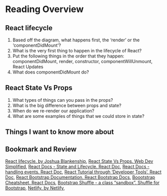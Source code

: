 # Reading Overview

## React lifecycle

1. Based off the diagram, what happens first, the ‘render’ or the ‘componentDidMount’?
2. What is the very first thing to happen in the lifecycle of React?
3. Put the following things in the order that they happen: componentDidMount, render, constructor, componentWillUnmount, React Updates
4. What does componentDidMount do?

## React State Vs Props

1. What types of things can you pass in the props?
2. What is the big difference between props and state?
3. When do we re-render our application?
4. What are some examples of things that we could store in state?

## Things I want to know more about

## Bookmark and Review

[React lifecycle. by Joshua Blankenship](https://medium.com/@joshuablankenshipnola/react-component-lifecycle-events-cb77e670a093),
[React State Vs Props. Web Dev Simplified](https://www.youtube.com/watch?v=IYvD9oBCuJI),
[React Docs - State and Lifecycle. React Doc](https://reactjs.org/docs/handling-events.html),
[React Docs - handling events. React Doc](https://reactjs.org/docs/handling-events.html),
[React Tutorial through ‘Developer Tools’. React Doc](https://reactjs.org/tutorial/tutorial.html),
[React Bootstrap Documentation. React Bootstrap Docs](https://react-bootstrap.github.io/),
[Boootstrap Cheatsheet. React Docs](https://getbootstrap.com/docs/5.0/examples/cheatsheet/),
[Bootstrap Shuffle - a class “sandbox”. Shuffle for Bootstrap](https://bootstrapshuffle.com/classes),
[Netlify. by Netlify](https://www.netlify.com/),
